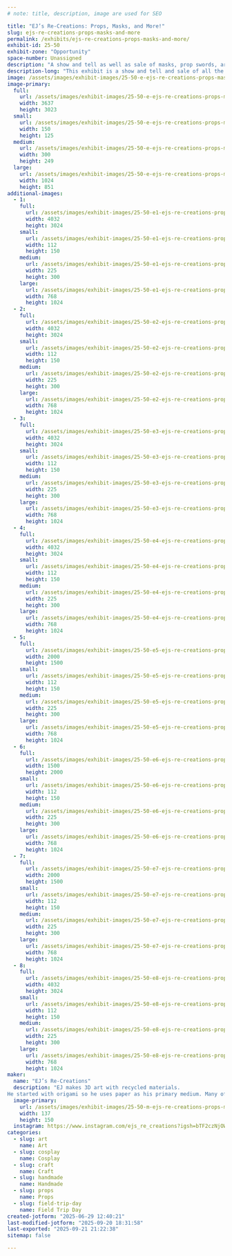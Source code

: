 ```yaml
---
# note: title, description, image are used for SEO

title: "EJ’s Re-Creations: Props, Masks, and More!"
slug: ejs-re-creations-props-masks-and-more
permalink: /exhibits/ejs-re-creations-props-masks-and-more/
exhibit-id: 25-50
exhibit-zone: "Opportunity"
space-number: Unassigned
description: "A show and tell as well as sale of masks, prop swords, art, and trinkets."
description-long: "This exhibit is a show and tell and sale of all the variations of art I have made over the years. This includes prop weapons, face masks, keychains, sculptures, and wall-hung pieces. All made form locally sourced recycled materials!"
image: /assets/images/exhibit-images/25-50-e-ejs-re-creations-props-masks-and-more-img-7157-300x249.jpeg
image-primary: 
  full:
    url: /assets/images/exhibit-images/25-50-e-ejs-re-creations-props-masks-and-more-img-7157-full.jpeg
    width: 3637
    height: 3023
  small:
    url: /assets/images/exhibit-images/25-50-e-ejs-re-creations-props-masks-and-more-img-7157-150x125.jpeg
    width: 150
    height: 125
  medium:
    url: /assets/images/exhibit-images/25-50-e-ejs-re-creations-props-masks-and-more-img-7157-300x249.jpeg
    width: 300
    height: 249
  large:
    url: /assets/images/exhibit-images/25-50-e-ejs-re-creations-props-masks-and-more-img-7157-1024x851.jpeg
    width: 1024
    height: 851
additional-images: 
  - 1:
    full:
      url: /assets/images/exhibit-images/25-50-e1-ejs-re-creations-props-masks-and-more-img-1915-full.jpeg
      width: 4032
      height: 3024
    small:
      url: /assets/images/exhibit-images/25-50-e1-ejs-re-creations-props-masks-and-more-img-1915-112x150.jpeg
      width: 112
      height: 150
    medium:
      url: /assets/images/exhibit-images/25-50-e1-ejs-re-creations-props-masks-and-more-img-1915-225x300.jpeg
      width: 225
      height: 300
    large:
      url: /assets/images/exhibit-images/25-50-e1-ejs-re-creations-props-masks-and-more-img-1915-768x1024.jpeg
      width: 768
      height: 1024
  - 2:
    full:
      url: /assets/images/exhibit-images/25-50-e2-ejs-re-creations-props-masks-and-more-img-1917-full.jpeg
      width: 4032
      height: 3024
    small:
      url: /assets/images/exhibit-images/25-50-e2-ejs-re-creations-props-masks-and-more-img-1917-112x150.jpeg
      width: 112
      height: 150
    medium:
      url: /assets/images/exhibit-images/25-50-e2-ejs-re-creations-props-masks-and-more-img-1917-225x300.jpeg
      width: 225
      height: 300
    large:
      url: /assets/images/exhibit-images/25-50-e2-ejs-re-creations-props-masks-and-more-img-1917-768x1024.jpeg
      width: 768
      height: 1024
  - 3:
    full:
      url: /assets/images/exhibit-images/25-50-e3-ejs-re-creations-props-masks-and-more-img-1892-full.jpeg
      width: 4032
      height: 3024
    small:
      url: /assets/images/exhibit-images/25-50-e3-ejs-re-creations-props-masks-and-more-img-1892-112x150.jpeg
      width: 112
      height: 150
    medium:
      url: /assets/images/exhibit-images/25-50-e3-ejs-re-creations-props-masks-and-more-img-1892-225x300.jpeg
      width: 225
      height: 300
    large:
      url: /assets/images/exhibit-images/25-50-e3-ejs-re-creations-props-masks-and-more-img-1892-768x1024.jpeg
      width: 768
      height: 1024
  - 4:
    full:
      url: /assets/images/exhibit-images/25-50-e4-ejs-re-creations-props-masks-and-more-img-0922-full.jpeg
      width: 4032
      height: 3024
    small:
      url: /assets/images/exhibit-images/25-50-e4-ejs-re-creations-props-masks-and-more-img-0922-112x150.jpeg
      width: 112
      height: 150
    medium:
      url: /assets/images/exhibit-images/25-50-e4-ejs-re-creations-props-masks-and-more-img-0922-225x300.jpeg
      width: 225
      height: 300
    large:
      url: /assets/images/exhibit-images/25-50-e4-ejs-re-creations-props-masks-and-more-img-0922-768x1024.jpeg
      width: 768
      height: 1024
  - 5:
    full:
      url: /assets/images/exhibit-images/25-50-e5-ejs-re-creations-props-masks-and-more-img-1498-full.jpeg
      width: 2000
      height: 1500
    small:
      url: /assets/images/exhibit-images/25-50-e5-ejs-re-creations-props-masks-and-more-img-1498-112x150.jpeg
      width: 112
      height: 150
    medium:
      url: /assets/images/exhibit-images/25-50-e5-ejs-re-creations-props-masks-and-more-img-1498-225x300.jpeg
      width: 225
      height: 300
    large:
      url: /assets/images/exhibit-images/25-50-e5-ejs-re-creations-props-masks-and-more-img-1498-768x1024.jpeg
      width: 768
      height: 1024
  - 6:
    full:
      url: /assets/images/exhibit-images/25-50-e6-ejs-re-creations-props-masks-and-more-img-0926-full.jpeg
      width: 1500
      height: 2000
    small:
      url: /assets/images/exhibit-images/25-50-e6-ejs-re-creations-props-masks-and-more-img-0926-112x150.jpeg
      width: 112
      height: 150
    medium:
      url: /assets/images/exhibit-images/25-50-e6-ejs-re-creations-props-masks-and-more-img-0926-225x300.jpeg
      width: 225
      height: 300
    large:
      url: /assets/images/exhibit-images/25-50-e6-ejs-re-creations-props-masks-and-more-img-0926-768x1024.jpeg
      width: 768
      height: 1024
  - 7:
    full:
      url: /assets/images/exhibit-images/25-50-e7-ejs-re-creations-props-masks-and-more-img-0785-full.jpeg
      width: 2000
      height: 1500
    small:
      url: /assets/images/exhibit-images/25-50-e7-ejs-re-creations-props-masks-and-more-img-0785-112x150.jpeg
      width: 112
      height: 150
    medium:
      url: /assets/images/exhibit-images/25-50-e7-ejs-re-creations-props-masks-and-more-img-0785-225x300.jpeg
      width: 225
      height: 300
    large:
      url: /assets/images/exhibit-images/25-50-e7-ejs-re-creations-props-masks-and-more-img-0785-768x1024.jpeg
      width: 768
      height: 1024
  - 8:
    full:
      url: /assets/images/exhibit-images/25-50-e8-ejs-re-creations-props-masks-and-more-img-0748-full.jpeg
      width: 4032
      height: 3024
    small:
      url: /assets/images/exhibit-images/25-50-e8-ejs-re-creations-props-masks-and-more-img-0748-112x150.jpeg
      width: 112
      height: 150
    medium:
      url: /assets/images/exhibit-images/25-50-e8-ejs-re-creations-props-masks-and-more-img-0748-225x300.jpeg
      width: 225
      height: 300
    large:
      url: /assets/images/exhibit-images/25-50-e8-ejs-re-creations-props-masks-and-more-img-0748-768x1024.jpeg
      width: 768
      height: 1024
maker: 
  name: "EJ’s Re-Creations"
  description: "EJ makes 3D art with recycled materials.
He started with origami so he uses paper as his primary medium. Many of his works are inspired by Japanese culture and recent is beginning to expand his subject matter to other cultures as well as nature in order to expand and refine his art style."
  image-primary:
    url: /assets/images/exhibit-images/25-50-m-ejs-re-creations-props-masks-and-more-img-0750-5114-137x150.jpeg
    width: 137
    height: 150
  instagram: https://www.instagram.com/ejs_re_creations?igsh=bTF2czNjOWFzcTg1&utm_source=qr
categories: 
  - slug: art
    name: Art
  - slug: cosplay
    name: Cosplay
  - slug: craft
    name: Craft
  - slug: handmade
    name: Handmade
  - slug: props
    name: Props
  - slug: field-trip-day
    name: Field Trip Day
created-jotform: "2025-06-29 12:40:21"
last-modified-jotform: "2025-09-20 18:31:58"
last-exported: "2025-09-21 21:22:38"
sitemap: false

---
```

